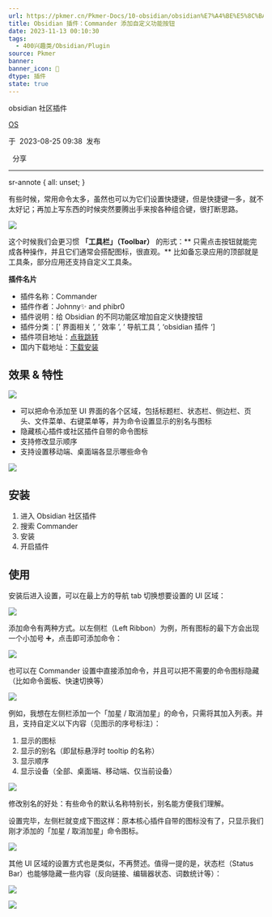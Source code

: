 ```yaml
---
url: https://pkmer.cn/Pkmer-Docs/10-obsidian/obsidian%E7%A4%BE%E5%8C%BA%E6%8F%92%E4%BB%B6/cmdr/
title: Obsidian 插件：Commander 添加自定义功能按钮
date: 2023-11-13 00:10:30
tags:
  - 400兴趣类/Obsidian/Plugin
source: Pkmer
banner:
banner_icon: 🔖
dtype: 插件
state: true
---
```

<div class="menu-toggle"> <SidebarToggle client:idle ></SidebarToggle> </div>

obsidian 社区插件

[OS](https://pkmer.cn/authors/os)

于  2023-08-25 09:38  发布

  分享

* * *

sr-annote { all: unset; }

有些时候，常用命令太多，虽然也可以为它们设置快捷键，但是快捷键一多，就不太好记；再加上写东西的时候突然要腾出手来按各种组合键，很打断思路。

![](https://cdn.pkmer.cn/covers/cmdr.PNG!pkmer)

这个时候我们会更习惯 **「工具栏」（Toolbar）** 的形式：** 只需点击按钮就能完成各种操作，并且它们通常会搭配图标，很直观。** 比如备忘录应用的顶部就是工具条，部分应用还支持自定义工具条。

**插件名片**

*   插件名称：Commander
*   插件作者：Johnny✨ and phibr0
*   插件说明：给 Obsidian 的不同功能区增加自定义快捷按钮
*   插件分类：[’ 界面相关 ’, ’ 效率 ’, ’ 导航工具 ’, ‘obsidian 插件 ‘]
*   插件项目地址：[点我跳转](https://github.com/phibr0/obsidian-commander)
*   国内下载地址：[下载安装](https://pkmer.cn/products/plugin/pluginMarket/?cmdr)

## 效果 & 特性

![](https://cdn.pkmer.cn/images/2a8274ffb1173e15fd4daa8b3dbd2904_MD5.png!pkmer)

*   可以把命令添加至 UI 界面的各个区域，包括标题栏、状态栏、侧边栏、页头、文件菜单、右键菜单等，并为命令设置显示的别名与图标
*   隐藏核心插件或社区插件自带的命令图标
*   支持修改显示顺序
*   支持设置移动端、桌面端各显示哪些命令

![](https://cdn.pkmer.cn/images/5f13fe26afa042919fba34c40853aced_MD5.png!pkmer)

## 安装

1.  进入 Obsidian 社区插件
2.  搜索 Commander
3.  安装
4.  开启插件

## 使用

安装后进入设置，可以在最上方的导航 tab 切换想要设置的 UI 区域：

![](https://cdn.pkmer.cn/images/ed839d7cc42cc3992941912b11a8b762_MD5.png!pkmer)

添加命令有两种方式。以左侧栏（Left Ribbon）为例，所有图标的最下方会出现一个小加号 ➕，点击即可添加命令：

![](https://cdn.pkmer.cn/images/43eeea466552f03f5f3ceb44db094ac7_MD5.png!pkmer)

也可以在 Commander 设置中直接添加命令，并且可以把不需要的命令图标隐藏（比如命令面板、快速切换等）

![](https://cdn.pkmer.cn/images/bb3edfc384236ecaa9a38793822761c3_MD5.png!pkmer)

例如，我想在左侧栏添加一个「加星 / 取消加星」的命令，只需将其加入列表。并且，支持自定义以下内容（见图示的序号标注）：

1.  显示的图标
2.  显示的别名（即鼠标悬浮时 tooltip 的名称）
3.  显示顺序
4.  显示设备（全部、桌面端、移动端、仅当前设备）

![](https://cdn.pkmer.cn/images/d5a62bdf5793309639c55d6a5b894588_MD5.png!pkmer)

修改别名的好处：有些命令的默认名称特别长，别名能方便我们理解。

设置完毕，左侧栏就变成下图这样：原本核心插件自带的图标没有了，只显示我们刚才添加的「加星 / 取消加星」命令图标。

![](https://cdn.pkmer.cn/images/b794ffde23fe57aac314b03eb417551c_MD5.png!pkmer)

其他 UI 区域的设置方式也是类似，不再赘述。值得一提的是，状态栏（Status Bar）也能够隐藏一些内容（反向链接、编辑器状态、词数统计等）：

![](https://cdn.pkmer.cn/images/43619a7bacf99ffab0ac97a0987fa861_MD5.png!pkmer)

![](https://user-images.githubusercontent.com/46250921/178547234-7566819b-ea3f-4e8e-8f88-a0f01d1ff270.svg)